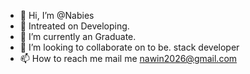 - 👋 Hi, I’m @Nabies
- 👀 Intreated on Developing.
- 🌱 I’m currently an Graduate.
- 💞️ I’m looking to collaborate on to be. stack developer
- 📫 How to reach me mail me nawin2026@gmail.com

<!---
Nabies/Nabies is a ✨ special ✨ repository because its `README.md` (this file) appears on your GitHub profile.
You can click the Preview link to take a look at your changes.
--->
